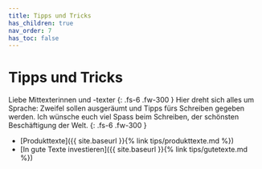 ```yaml
---
title: Tipps und Tricks
has_children: true
nav_order: 7
has_toc: false
---
```


# Tipps und Tricks

Liebe Mittexterinnen und -texter
{: .fs-6 .fw-300 }
Hier dreht sich alles um Sprache: Zweifel sollen ausgeräumt und Tipps fürs Schreiben gegeben werden. Ich wünsche euch viel Spass beim Schreiben, der schönsten Beschäftigung der Welt.
{: .fs-6 .fw-300 }

- [Produkttexte]({{ site.baseurl }}{% link tips/produkttexte.md %})
- [In gute Texte investieren]({{ site.baseurl }}{% link tips/gutetexte.md %})
